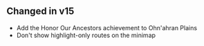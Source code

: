 ## Changed in v15

* Add the Honor Our Ancestors achievement to Ohn'ahran Plains
* Don't show highlight-only routes on the minimap

